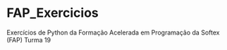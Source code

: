 # FAP_Exercicios
Exercícios de Python da Formação Acelerada em Programação da Softex (FAP) Turma 19
